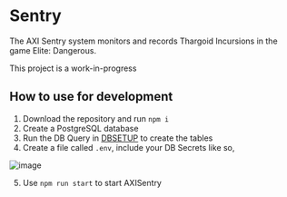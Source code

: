 # Sentry
The AXI Sentry system monitors and records Thargoid Incursions in the game Elite: Dangerous.

This project is a work-in-progress

## How to use for development

1. Download the repository and run `npm i`
2. Create a PostgreSQL database
3. Run the DB Query in [DBSETUP](/DBSETUP.md) to create the tables
4. Create a file called `.env`, include your DB Secrets like so,

![image](https://user-images.githubusercontent.com/85346345/125184809-26c53f00-e264-11eb-9ee3-62c678161ad7.png)

5. Use `npm run start` to start AXISentry
